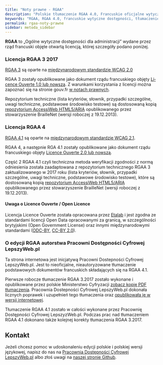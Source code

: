 ```yaml
---
title: "Noty prawne - RGAA"
description: "Polskie tłumaczenie RGAA 4.0, Francuskie oficjalne wytyczne dostępności. Kryteria i testy."
keywords: "RGAA, RGAA 4.0, francuskie wytyczne dostępności, tłumaczenie polskie, kryteria, testy"
permalink: rgaa-noty-prawne
sidebar: metoda_sidebar
---
```


**<span lang="fr" title="General Referential for Improving Accessibility">RGAA</span>** to „Ogólne wytyczne dostępności dla administracji” wydane przez rząd francuski objęte otwartą licencją, której szczegóły podano poniżej.

### Licencja RGAA 3 2017

[RGAA 3](https://references.modernisation.gouv.fr/rgaa-accessibilite/) są oparte na [międzynarodowym standardzie WCAG 2.0](http://www.w3.org/Translations/WCAG20-fr/)

RGAA 3 zostały opublikowane jako dokument rządu francuskiego objęty [<span lang="fr">Licence Ouverte</span> 1.0 lub&nbsp;nowszą](https://www.etalab.gouv.fr/licence-ouverte-open-licence). Z&nbsp;warunkami korzystania z&nbsp;licencji można zapoznać się na stronie gouv.fr [w notach prawnych](http://references.modernisation.gouv.fr/mentions-legales).

Repozytorium techniczne (lista kryteriów, słownik, przypadki szczególne, uwagi techniczne, podstawowe środowisko testowe) są dostosowaną kopią [repozytorium AccessiWeb HTML5/ARIA](http://www.accessiweb.org/index.php/accessiweb-html5aria-liste-deployee.html) opublikowanego przez stowarzyszenie BrailleNet (wersji roboczej z 19.12.2013).

### Licencja RGAA 4

[RGAA 4.1](https://www.numerique.gouv.fr/publications/rgaa-accessibilite/) są oparte na [międzynarodowym standardzie WCAG 2.1](https://www.w3.org/TR/WCAG21/).


RGAA 4, a następnie RGA 4.1 zostały opublikowane jako dokument rządu francuskiego objęty [<span lang="fr">Licence Ouverte</span> 2.0 lub&nbsp;nowszą](https://www.etalab.gouv.fr/licence-ouverte-open-licence).


Część 2 RGAA 4.1 czyli techniczna metoda weryfikacji zgodności z normą odniesienia została zaadaptowana z&nbsp;repozytorium technicznego RGAA 3 zaktualizowanego w&nbsp;2017 roku (lista kryteriów, słownik, przypadki szczególne, uwagi techniczne, podstawowe środowisko testowe), które są dostosowaną kopią [repozytorium AccessiWeb HTML5/ARIA](http://www.accessiweb.org/index.php/accessiweb-html5aria-liste-deployee.html)  opublikowanego przez stowarzyszenie BrailleNet (wersji roboczej z 19.12.2013).


#### Uwaga o <span lang="fr">Licence Ouverte</span> / <span lang="en">Open Licence</span>

Licencja <span lang="fr">Licence Ouverte</span> została opracowana przez [Etalab](https://www.etalab.gouv.fr/licence-ouverte-open-licence/) i jest zgodna ze standardami licencji Open Data opracowanymi za granicą, w szczególności brytyjskimi (Open Government License) oraz innymi międzynarodowymi standardami ([ODC-BY](https://opendatacommons.org/licenses/by/), [CC-BY 2.0](https://creativecommons.org/licenses/by/2.0/)).


### O edycji RGAA autorstwa Pracowni Dostępności Cyfrowej LepszyWeb.pl

Ta strona internetowa jest inicjatywą Pracowni Dostepności Cyfrowej LepszyWeb.pl. Jest to nieoficjalne, nieautoryzowane tłumaczenie podstawowych dokumentów francuskich składających się na RGAA 4.1. 

Pierwsze robocze tłumaczenie RGAA 3.2017 zostało wykonane i opublikowane przez polskie Ministerstwo Cyfryzacji [zobacz kopię PDF tłumaczenia](). Pracownia Dostepności Cyfrowej LepszyWeb.pl dokonała licznych poprawek i uzupełnień tego tłumaczenia oraz [opublikowała je w wersji internetowej](https://rgaa.lepszyweb.pl).

Tłumaczenie RGAA 4.1 zostało w całości wykonane przez Pracownię Dostępności Cyfrowej LepszyzWeb.pl. Podczas prac nad tłumaczeniem RGAA 4.1 dokonano także kolejnej korekty tłumaczenia RGAA 3.2017.

Kontakt
-------

Jeżeli chcesz pomoc w udoskonaleniu edycji polskie i polskiej wersji językowej, napisz do nas na [Pracownia Dostępności Cyfrowej LepszyWeb.pl](mailto:kontakt@lepszyweb.pl) albo złoś uwagi na [naszej stronie Github](https://github.com/lepszyweb/wcag-rgaa).